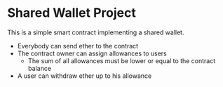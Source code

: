 # Shared Wallet Project

This is a simple smart contract implementing a shared wallet.

- Everybody can send ether to the contract
- The contract owner can assign allowances to users
    - The sum of all allowances must be lower or equal to the contract balance
- A user can withdraw ether up to his allowance
